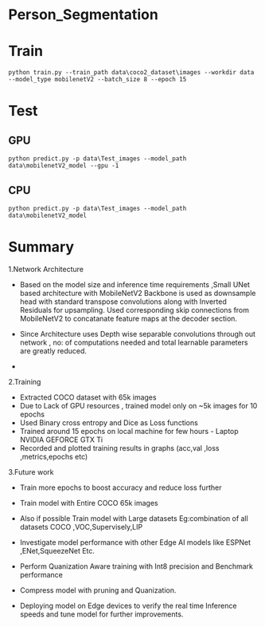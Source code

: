 # Person_Segmentation

# Train
```
python train.py --train_path data\coco2_dataset\images --workdir data --model_type mobilenetV2 --batch_size 8 --epoch 15

```

# Test
## GPU
```
python predict.py -p data\Test_images --model_path data\mobilenetV2_model --gpu -1

```

## CPU
```
python predict.py -p data\Test_images --model_path data\mobilenetV2_model

```


# Summary
1.Network Architecture
* Based on the model size and inference time requirements ,Small UNet based
  architecture with MobileNetV2 Backbone is used as downsample head with
  standard transpose convolutions  along with Inverted Residuals for upsampling. 
  Used corresponding skip connections from MobileNetV2 to concatanate feature maps
  at the decoder section.

* Since Architecture uses Depth wise separable convolutions through out network ,
  no: of computations needed and total learnable parameters are greatly reduced.
* 
  

2.Training 
* Extracted COCO dataset with 65k images
* Due to Lack of GPU resources , trained model only on ~5k images for 10 epochs
* Used Binary cross entropy and Dice as Loss functions
* Trained around 15 epochs on local machine for few hours - Laptop NVIDIA GEFORCE GTX Ti
* Recorded and plotted training results in graphs (acc,val ,loss ,metrics,epochs etc)

3.Future work
* Train more epochs to boost accuracy and reduce loss further
* Train model with Entire COCO 65k images
* Also if possible Train model with Large datasets 
   Eg:combination of all datasets COCO ,VOC,Supervisely,LIP

* Investigate model performance with other Edge AI models like ESPNet ,ENet,SqueezeNet Etc.
* Perform Quanization Aware training with Int8 precision and Benchmark performance
* Compress model with pruning and Quanization.
* Deploying model on Edge devices to verify the real time Inference speeds and tune model for further improvements.
